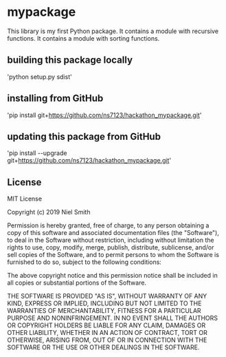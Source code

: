 # mypackage

This library is my first Python package.
It contains a module with recursive functions.
It contains a module with sorting functions.

## building this package locally
'python setup.py sdist'

## installing from GitHub
'pip install git+https://github.com/ns7123/hackathon_mypackage.git'

## updating this package from GitHub
'pip install --upgrade git+https://github.com/ns7123/hackathon_mypackage.git'

## License
MIT License

Copyright (c) 2019 Niel Smith

Permission is hereby granted, free of charge, to any person obtaining a copy
of this software and associated documentation files (the "Software"), to deal
in the Software without restriction, including without limitation the rights
to use, copy, modify, merge, publish, distribute, sublicense, and/or sell
copies of the Software, and to permit persons to whom the Software is
furnished to do so, subject to the following conditions:

The above copyright notice and this permission notice shall be included in all
copies or substantial portions of the Software.

THE SOFTWARE IS PROVIDED "AS IS", WITHOUT WARRANTY OF ANY KIND, EXPRESS OR
IMPLIED, INCLUDING BUT NOT LIMITED TO THE WARRANTIES OF MERCHANTABILITY,
FITNESS FOR A PARTICULAR PURPOSE AND NONINFRINGEMENT. IN NO EVENT SHALL THE
AUTHORS OR COPYRIGHT HOLDERS BE LIABLE FOR ANY CLAIM, DAMAGES OR OTHER
LIABILITY, WHETHER IN AN ACTION OF CONTRACT, TORT OR OTHERWISE, ARISING FROM,
OUT OF OR IN CONNECTION WITH THE SOFTWARE OR THE USE OR OTHER DEALINGS IN THE
SOFTWARE.
